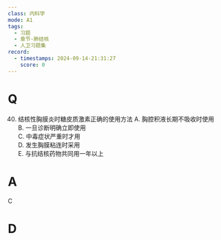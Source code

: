 ```yaml
---
class: 内科学
mode: A1
tags:
  - 习题
  - 章节-肺结核
  - 人卫习题集
record:
  - timestamps: 2024-09-14-21:31:27
    score: 0
---
```


# Q
40. 结核性胸膜炎时糖皮质激素正确的使用方法
A. 胸腔积液长期不吸收时使用  
B. 一旦诊断明确立即使用  
C. 中毒症状严重时才用  
D. 发生胸膜粘连时采用  
E. 与抗结核药物共同用一年以上
# A
C
# D
